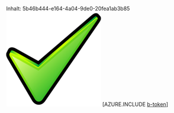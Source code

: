 Inhalt: 5b46b444-e164-4a04-9de0-20fea1ab3b85![Bild](cf1f22db-a6ca-465c-95bd-da3ca62b1111.png)
[AZURE.INCLUDE [b-token](1ba43374-2bbd-430e-8970-b780a72e97ec.md)]
